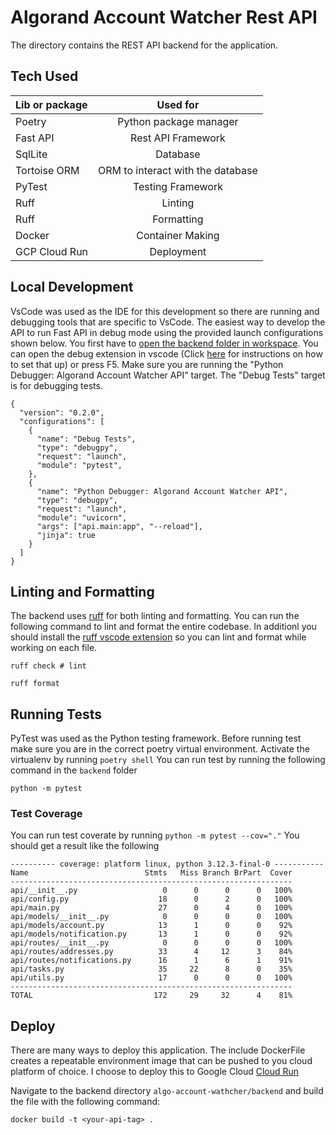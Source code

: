 # Algorand Account Watcher Rest API

The directory contains the REST API backend for the application.

## Tech Used

| Lib or package |             Used for              |
| :------------- | :-------------------------------: |
| Poetry         |      Python package manager       |
| Fast API       |        Rest API Framework         |
| SqlLite        |             Database              |
| Tortoise ORM   | ORM to interact with the database |
| PyTest         |         Testing Framework         |
| Ruff           |              Linting              |
| Ruff           |            Formatting             |
| Docker         |         Container Making          |
| GCP Cloud Run  |            Deployment             |

## Local Development

VsCode was used as the IDE for this development so there are running and debugging tools that are specific to VsCode. The easiest way to develop the API to run Fast API in debug mode using the provided launch configurations shown below. You first have to [open the backend folder in workspace](https://code.visualstudio.com/docs/editor/workspaces#_how-do-i-open-a-vs-code-workspace). You can open the debug extension in vscode (Click [here](https://code.visualstudio.com/docs/python/debugging) for instructions on how to set that up) or press F5. Make sure you are running the "Python Debugger: Algorand Account Watcher API" target. The "Debug Tests" target is for debugging tests.

```
{
  "version": "0.2.0",
  "configurations": [
    {
      "name": "Debug Tests",
      "type": "debugpy",
      "request": "launch",
      "module": "pytest",
    },
    {
      "name": "Python Debugger: Algorand Account Watcher API",
      "type": "debugpy",
      "request": "launch",
      "module": "uvicorn",
      "args": ["api.main:app", "--reload"],
      "jinja": true
    }
  ]
}
```

## Linting and Formatting

The backend uses [ruff](https://github.com/astral-sh/ruff) for both linting and formatting. You can run the following command to lint and format the entire codebase. In additionl you should install the [ruff vscode extension](https://marketplace.visualstudio.com/items?itemName=charliermarsh.ruff) so you can lint and format while working on each file.

```
ruff check # lint
```

```
ruff format
```

## Running Tests

PyTest was used as the Python testing framework. Before running test make sure you are in the correct poetry virtual environment. Activate the virtualenv by running `poetry shell` You can run test by running the following command in the `backend` folder

```
python -m pytest
```

### Test Coverage

You can run test coverate by running `python -m pytest --cov="."` You should get a result like the following

```
---------- coverage: platform linux, python 3.12.3-final-0 -----------
Name                          Stmts   Miss Branch BrPart  Cover
---------------------------------------------------------------
api/__init__.py                   0      0      0      0   100%
api/config.py                    18      0      2      0   100%
api/main.py                      27      0      4      0   100%
api/models/__init__.py            0      0      0      0   100%
api/models/account.py            13      1      0      0    92%
api/models/notification.py       13      1      0      0    92%
api/routes/__init__.py            0      0      0      0   100%
api/routes/addresses.py          33      4     12      3    84%
api/routes/notifications.py      16      1      6      1    91%
api/tasks.py                     35     22      8      0    35%
api/utils.py                     17      0      0      0   100%
---------------------------------------------------------------
TOTAL                           172     29     32      4    81%

```

## Deploy

There are many ways to deploy this application. The include DockerFile creates a repeatable environment image that can be pushed to you cloud platform of choice. I choose to deploy this to Google Cloud [Cloud Run](https://cloud.google.com/run/docs/deploying)

Navigate to the backend directory `algo-account-wathcher/backend` and build the file with the following command:

```
docker build -t <your-api-tag> .
```
